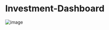 # Investment-Dashboard
![image](https://github.com/JarvisLu1029/Investment-Dashboard/assets/115854341/2876619f-79e5-4796-bc0b-07de4b5320bb)
